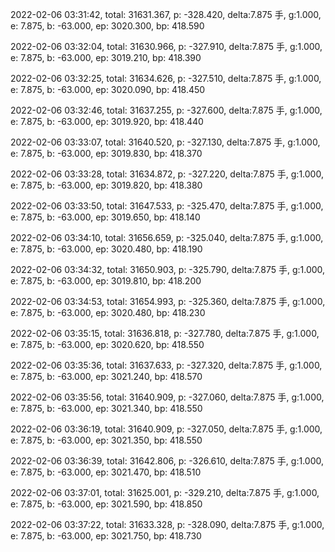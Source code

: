 2022-02-06 03:31:42, total: 31631.367, p: -328.420, delta:7.875 手, g:1.000, e: 7.875, b: -63.000, ep: 3020.300, bp: 418.590

2022-02-06 03:32:04, total: 31630.966, p: -327.910, delta:7.875 手, g:1.000, e: 7.875, b: -63.000, ep: 3019.210, bp: 418.390

2022-02-06 03:32:25, total: 31634.626, p: -327.510, delta:7.875 手, g:1.000, e: 7.875, b: -63.000, ep: 3020.090, bp: 418.450

2022-02-06 03:32:46, total: 31637.255, p: -327.600, delta:7.875 手, g:1.000, e: 7.875, b: -63.000, ep: 3019.920, bp: 418.440

2022-02-06 03:33:07, total: 31640.520, p: -327.130, delta:7.875 手, g:1.000, e: 7.875, b: -63.000, ep: 3019.830, bp: 418.370

2022-02-06 03:33:28, total: 31634.872, p: -327.220, delta:7.875 手, g:1.000, e: 7.875, b: -63.000, ep: 3019.820, bp: 418.380

2022-02-06 03:33:50, total: 31647.533, p: -325.470, delta:7.875 手, g:1.000, e: 7.875, b: -63.000, ep: 3019.650, bp: 418.140

2022-02-06 03:34:10, total: 31656.659, p: -325.040, delta:7.875 手, g:1.000, e: 7.875, b: -63.000, ep: 3020.480, bp: 418.190

2022-02-06 03:34:32, total: 31650.903, p: -325.790, delta:7.875 手, g:1.000, e: 7.875, b: -63.000, ep: 3019.810, bp: 418.200

2022-02-06 03:34:53, total: 31654.993, p: -325.360, delta:7.875 手, g:1.000, e: 7.875, b: -63.000, ep: 3020.480, bp: 418.230

2022-02-06 03:35:15, total: 31636.818, p: -327.780, delta:7.875 手, g:1.000, e: 7.875, b: -63.000, ep: 3020.620, bp: 418.550

2022-02-06 03:35:36, total: 31637.633, p: -327.320, delta:7.875 手, g:1.000, e: 7.875, b: -63.000, ep: 3021.240, bp: 418.570

2022-02-06 03:35:56, total: 31640.909, p: -327.060, delta:7.875 手, g:1.000, e: 7.875, b: -63.000, ep: 3021.340, bp: 418.550

2022-02-06 03:36:19, total: 31640.909, p: -327.050, delta:7.875 手, g:1.000, e: 7.875, b: -63.000, ep: 3021.350, bp: 418.550

2022-02-06 03:36:39, total: 31642.806, p: -326.610, delta:7.875 手, g:1.000, e: 7.875, b: -63.000, ep: 3021.470, bp: 418.510

2022-02-06 03:37:01, total: 31625.001, p: -329.210, delta:7.875 手, g:1.000, e: 7.875, b: -63.000, ep: 3021.590, bp: 418.850

2022-02-06 03:37:22, total: 31633.328, p: -328.090, delta:7.875 手, g:1.000, e: 7.875, b: -63.000, ep: 3021.750, bp: 418.730
